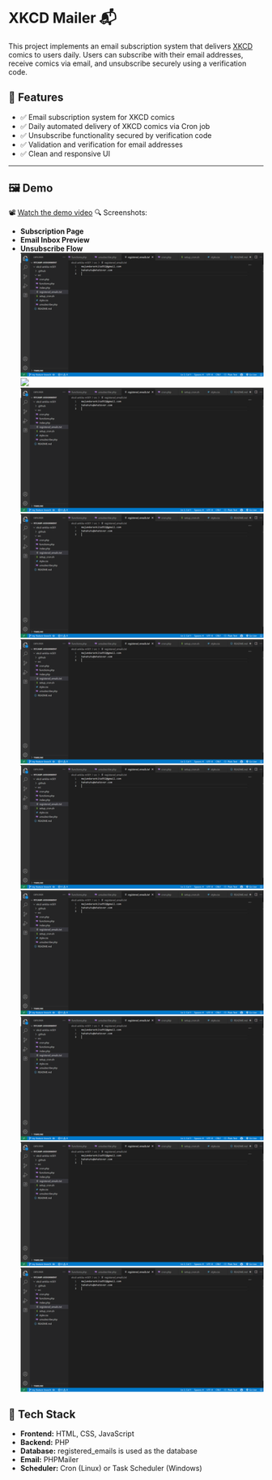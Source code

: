 # XKCD Mailer 📬

This project implements an email subscription system that delivers [XKCD](https://xkcd.com/) comics to users daily. Users can subscribe with their email addresses, receive comics via email, and unsubscribe securely using a verification code.

## 🔧 Features

- ✅ Email subscription system for XKCD comics
- ✅ Daily automated delivery of XKCD comics via Cron job
- ✅ Unsubscribe functionality secured by verification code
- ✅ Validation and verification for email addresses
- ✅ Clean and responsive UI

---

## 🖼️ Demo

📽️ [Watch the demo video](https://drive.google.com/file/d/1HjlqThzp6KRdG5qp64RKrf82yrKiUVRF/view?usp=sharing)
🔍 Screenshots:
- **Subscription Page**
- **Email Inbox Preview**  
- **Unsubscribe Flow**
    ![](./assets/1.png)
    ![](./assets/)
    ![](./assets/1.png)
    ![](./assets/1.png)
    ![](./assets/1.png)
    ![](./assets/1.png)
    ![](./assets/1.png)
    ![](./assets/1.png)
    ![](./assets/1.png)
    ![](./assets/1.png)
 


## 🧰 Tech Stack

- **Frontend:** HTML, CSS, JavaScript 
- **Backend:** PHP
- **Database:** registered_emails is used as the database
- **Email:** PHPMailer
- **Scheduler:** Cron (Linux) or Task Scheduler (Windows)



